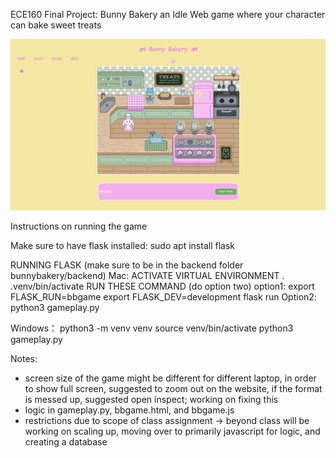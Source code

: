ECE160 Final Project: Bunny Bakery an Idle Web game where your character can bake sweet treats

![Bunny Bakery Game](gamepictures/bbpicture.png)

Instructions on running the game

Make sure to have flask installed:
sudo apt install flask

RUNNING FLASK (make sure to be in the backend folder bunnybakery/backend)
Mac:
ACTIVATE VIRTUAL ENVIRONMENT
. .venv/bin/activate
RUN THESE COMMAND (do option two)
option1:
export FLASK_RUN=bbgame
export FLASK_DEV=development
flask run
Option2: 
python3 gameplay.py

Windows：
python3 -m venv venv
source venv/bin/activate
python3 gameplay.py

Notes:
- screen size of the game might be different for different laptop, in order to show full screen, suggested to zoom out on the website, if the format is messed up, suggested open inspect; working on fixing this
- logic in gameplay.py, bbgame.html, and bbgame.js
- restrictions due to scope of class assignment -> beyond class will be working on scaling up, moving over to primarily javascript for logic, and creating a database

